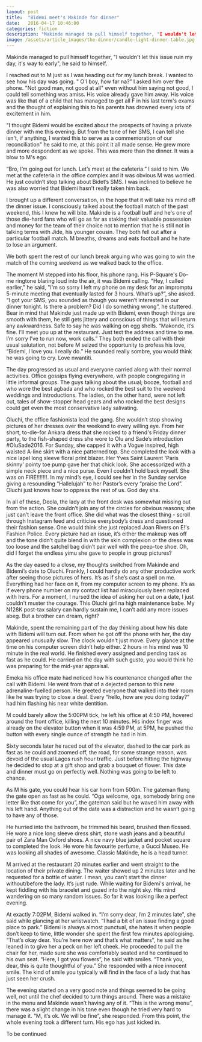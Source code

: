 ```yaml
---
layout: post
title:  "Bidemi meet's Makinde for dinner"
date:   2016-04-17 10:46:00
categories: fiction
description: "Makinde managed to pull himself together, "I wouldn't let this issue ruin my day, it's way to early", he said to himself."
image: /assets/article_images/the-dinner/candle-light-dinner-table.jpg
---
```


Makinde managed to pull himself together, "I wouldn't let this issue ruin my day, it's way to early", he said to himself.

I reached out to M just as I was heading out for my lunch break. I wanted to see how his day was going. " O'l boy, how far na?” I asked him over the phone. "Not good man, not good at all" even without him saying not good, I could tell something was amiss. His voice already gave him away. His voice was like that of a child that has managed to get all F in his last term's exams and the thought of explaining this to his parents has drowned every iota of excitement in him.

"I thought Bidemi would be excited about the prospects of having a private dinner with me this evening. But from the tone of her SMS, I can tell she isn't, if anything, I wanted this to serve as a commemoration of our reconciliation" he said to me, at this point it all made sense. He grew more and more despondent as we spoke. This was more than the dinner. It was a blow to M's ego.

“Bro, I’m going out for lunch. Let’s meet at the cafeteria.” I said to him. We met at the cafeteria in the office complex and it was obvious M was worried. He just couldn’t stop talking about Bidet’s SMS. I was inclined to believe he was also worried that Bidemi hasn’t really taken him back.

I brought up a different conversation, in the hope that it will take his mind off the dinner issue. I consciously talked about the football match of the past weekend, this I knew he will bite. Makinde is a football buff and he's one of those die-hard fans who will go as far as staking their valuable possession and money for the team of their choice not  to mention that he is still not in talking terms with Jide, his younger cousin. They both fell out after a particular football match. M breaths, dreams and eats football and he hate to lose an argument.

We both spent the rest of our lunch break arguing who was going to win the match of the coming weekend as we walked back to the office.

The moment M stepped into his floor, his phone rang. His P-Square's Do-me ringtone blaring loud into the air, it was Bidemi calling. "Hey, I called earlier," he said, "I'm so sorry I left my phone on my desk for an impromptu 5-minute meeting that eventually lasted for 3 hours. What’s up?”, she asked. “I got your SMS, you sounded as though you weren’t interested in our dinner tonight. Is there a problem? Did I do something wrong”, he stuttered. Bear in mind that Makinde just made up with Bidemi, even though things are smooth with them, he still gets jittery and conscious of things that will return any awkwardness. Safe to say he was walking on egg shells. “Makonde, it’s fine. I’ll meet you up at the restaurant. Just text the address and time to me. I’m sorry I’ve to run now, work calls.” They both ended the call with their usual salutation, not before M seized the opportunity to profess his love, “Bidemi, I love you. I really do.” He sounded really sombre, you would think he was going to cry. Love nwantiti.

The day progressed as usual and everyone carried along with their normal activities. Office gossips flying everywhere, with people congregating in little informal groups. The guys talking about the usual; booze, football and who wore the best agbada and who rocked the best suit to the weekend weddings and introductions. The ladies, on the other hand, were not left out, tales of show-stopper head gears and who rocked the best designs could get even the most conservative lady salivating.

Oluchi, the office fashionista lead the gang. She wouldn’t stop showing pictures of her dresses over the weekend to every willing eye. From her short, to-die-for Ankara dress that she rocked to a friend's Friday dinner party, to the fish-shaped dress she wore to Olu and Sade’s introduction #OluSade2016. For Sunday, she capped it with a Vogue inspired, high waisted A-line skirt with a nice patterned top. She completed the look with a nice lapel long sleeve floral print blazer. Her Yves Saint Laurent 'Paris skinny' pointy toe pump gave her that chick look. She accessorized with a simple neck piece and a nice purse. Even I couldn’t hold back myself. She was on FIRE!!!!!!!. In my mind’s eye, I could see her in the Sunday service giving a resounding “Hallelujah” to her Pastor’s every “praise the Lord”. Oluchi just knows how to oppress the rest of us. God dey sha.

In all of these, Deola, the lady at the front desk was somewhat missing out from the action. She couldn’t join any of the circles for obvious reasons; she just can’t leave the front office. She did what was the closest thing - scroll through Instagram feed and criticise everybody’s dress and questioned their fashion sense. One would think she just replaced Joan Rivers on E!'s Fashion Police. Every picture had an issue, it’s either the makeup was off and the tone didn’t quite blend in with the skin complexion or the dress was too loose and the satchel bag didn’t pair well with the peep-toe shoe. Oh, did I forget the endless yimu she gave to people in group pictures?

As the day eased to a close, my thoughts switched from Makinde and Bidemi’s date to Oluchi. Frankly, I could hardly do any other productive work after seeing those pictures of hers. It’s as if she’s cast a spell on me. Everything had her face on it, from my computer screen to my phone. It’s as if every phone number on my contact list had miraculously been replaced with hers. For a moment, I nursed the idea of asking her out on a date, I just couldn't muster the courage. This Oluchi girl na high maintenance babe. My N128K post-tax salary can hardly sustain me, I can’t add any more issues abeg. But a brother can dream, right?

Makinde, spent the remaining part of the day thinking about how his date with Bidemi will turn out. From when he got off the phone with her, the day appeared unusually slow. The clock wouldn’t just move. Every glance at the time on his computer screen didn’t help either. 2 hours in his mind was 10 minute in the real world. He finished every assigned and pending task as fast as he could. He carried on the day with such gusto, you would think he was preparing for the mid-year appraisal.

Emeka his office mate had noticed how his countenance changed after the call with Bidemi. He went from that of a dejected person to this new adrenaline-fuelled person. He greeted everyone that walked into their room like he was trying to close a deal. Every “hello, how are you doing today?” had him flashing his near white dentition.

M could barely allow the 5:00PM tick, he left his office at 4:50 PM, hovered around the front office, killing the next 10 minutes. His index finger was already on the elevator button when it was 4:59 PM, at 5PM, he pushed the button with every single ounce of strength he had in him. 
 
Sixty seconds later he raced out of the elevator, dashed to the car park as fast as he could and zoomed off, the road, for some strange reason, was devoid of the usual Lagos rush hour traffic. Just before hitting the highway he decided to stop at a gift shop and grab a bouquet of flower. This date and dinner must go on perfectly well. Nothing was going to be left to chance. 

As M his gate, you could hear his car horn from 500m. The gateman flung the gate open as fast as he could. “Oga welcome, oga, somebody bring one letter like that come for you”, the gateman said but he waved him away with his left hand. Anything out of the date was a distraction and he wasn’t going to have any of those.

He hurried into the bathroom, he trimmed his beard, brushed then flossed. He wore a nice long sleeve dress shirt, stone wash jeans and a beautiful pair of Zara Man Oxford shoes. A nice navy blue jacket and pocket square to completed the look. He wore his favourite perfume, a Gucci Museo. He was looking all shades of awesome. Classic Makinde, he is a head turner.

M arrived at the restaurant 20 minutes earlier and went straight to the location of their private dining. The waiter showed up 2 minutes later and he requested for a bottle of water. I mean, you can’t start the dinner without/before the lady. It’s just rude. While waiting for Bidemi's arrival, he kept fiddling with his bracelet and gazed into the night sky. His mind wandering on so many random issues. So far it was looking like a perfect evening.

At exactly 7:02PM, Bidemi walked in. “I’m sorry dear, I’m 2 minutes late”, she said while glancing at her wristwatch. “I had a bit of an issue finding a good place to park.” Bidemi is always almost punctual, she hates it when people don’t keep to time, little wonder she spent the first few minutes apologising. “That’s okay dear. You’re here now and that’s what matters”, he said as he leaned in to give her a peck on her left cheek. He proceeded to pull the chair for her, made sure she was comfortably seated and he continued to his own seat. “Here, I got you flowers”, he said with smiles. “Thank you, dear, this is quite thoughtful of you.” She responded with a nice innocent smile. The kind of smile you typically will find in the face of a lady that has just seen her crush.

The evening started on a very good note and things seemed to be going well, not until the chef decided to turn things around. There was a mistake in the menu and Makinde wasn’t having any of it. “This is the wrong menu”, there was a slight change in his tone even though he tried very hard to manage it. “M, it’s ok. We will be fine”, she responded. From this point, the whole evening took a different turn. His ego has just kicked in.  

To be continued